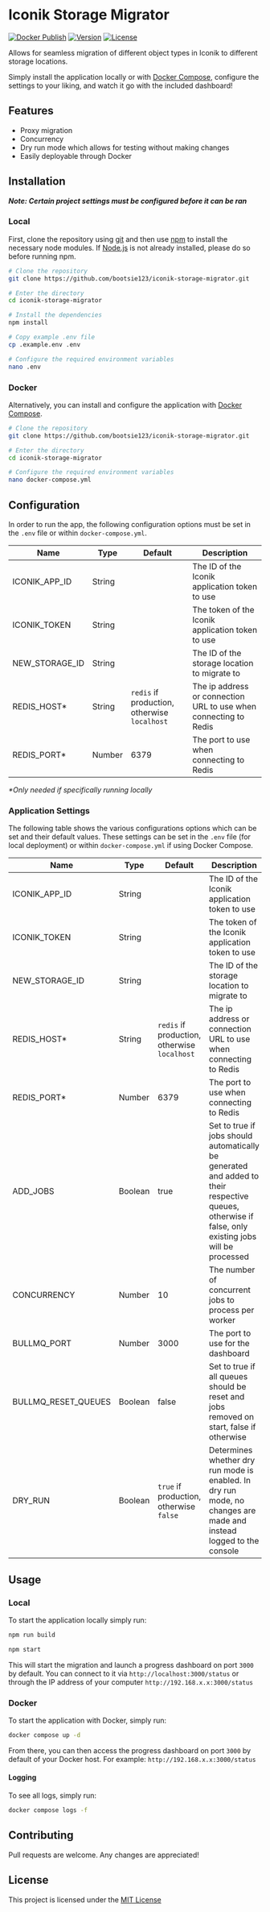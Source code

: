 # Iconik Storage Migrator

[![Docker Publish](https://github.com/bootsie123/iconik-storage-migrator/actions/workflows/docker-publish.yml/badge.svg)](https://github.com/bootsie123/iconik-storage-migrator/actions/workflows/docker-publish.yml)
[![Version](https://img.shields.io/github/package-json/v/bootsie123/iconik-storage-migrator)](https://github.com/bootsie123/iconik-storage-migrator/blob/main/package.json)
[![License](https://img.shields.io/github/license/bootsie123/iconik-storage-migrator)](https://github.com/bootsie123/iconik-storage-migrator/blob/main/LICENSE)

Allows for seamless migration of different object types in Iconik to different storage locations.

Simply install the application locally or with [Docker Compose](https://docs.docker.com/compose/), configure the settings to your liking, and watch it go with the included dashboard!

## Features

- Proxy migration
- Concurrency
- Dry run mode which allows for testing without making changes
- Easily deployable through Docker

## Installation

**_Note: Certain project settings must be configured before it can be ran_**

### Local

First, clone the repository using [git](https://git-scm.com/) and then use [npm](https://www.npmjs.com/) to install the necessary node modules. If [Node.js](https://nodejs.org/) is not already installed, please do so before running npm.

```bash
# Clone the repository
git clone https://github.com/bootsie123/iconik-storage-migrator.git

# Enter the directory
cd iconik-storage-migrator

# Install the dependencies
npm install

# Copy example .env file
cp .example.env .env

# Configure the required environment variables
nano .env
```

### Docker

Alternatively, you can install and configure the application with [Docker Compose](https://docs.docker.com/compose/).

```bash
# Clone the repository
git clone https://github.com/bootsie123/iconik-storage-migrator.git

# Enter the directory
cd iconik-storage-migrator

# Configure the required environment variables
nano docker-compose.yml
```

## Configuration

In order to run the app, the following configuration options must be set in the `.env` file or within `docker-compose.yml`.

| Name           | Type   | Default                                      | Description                                                      |
| -------------- | ------ | -------------------------------------------- | ---------------------------------------------------------------- |
| ICONIK_APP_ID  | String |                                              | The ID of the Iconik application token to use                    |
| ICONIK_TOKEN   | String |                                              | The token of the Iconik application token to use                 |
| NEW_STORAGE_ID | String |                                              | The ID of the storage location to migrate to                     |
| REDIS_HOST\*   | String | `redis` if production, otherwise `localhost` | The ip address or connection URL to use when connecting to Redis |
| REDIS_PORT\*   | Number | 6379                                         | The port to use when connecting to Redis                         |

_\*Only needed if specifically running locally_

### Application Settings

The following table shows the various configurations options which can be set and their default values. These settings can be set in the `.env` file (for local deployment) or within `docker-compose.yml` if using Docker Compose.

| Name                | Type    | Default                                      | Description                                                                                                                                          |
| ------------------- | ------- | -------------------------------------------- | ---------------------------------------------------------------------------------------------------------------------------------------------------- |
| ICONIK_APP_ID       | String  |                                              | The ID of the Iconik application token to use                                                                                                        |
| ICONIK_TOKEN        | String  |                                              | The token of the Iconik application token to use                                                                                                     |
| NEW_STORAGE_ID      | String  |                                              | The ID of the storage location to migrate to                                                                                                         |
| REDIS_HOST\*        | String  | `redis` if production, otherwise `localhost` | The ip address or connection URL to use when connecting to Redis                                                                                     |
| REDIS_PORT\*        | Number  | 6379                                         | The port to use when connecting to Redis                                                                                                             |
| ADD_JOBS            | Boolean | true                                         | Set to true if jobs should automatically be generated and added to their respective queues, otherwise if false, only existing jobs will be processed |
| CONCURRENCY         | Number  | 10                                           | The number of concurrent jobs to process per worker                                                                                                  |
| BULLMQ_PORT         | Number  | 3000                                         | The port to use for the dashboard                                                                                                                    |
| BULLMQ_RESET_QUEUES | Boolean | false                                        | Set to true if all queues should be reset and jobs removed on start, false if otherwise                                                              |
| DRY_RUN             | Boolean | `true` if production, otherwise `false`      | Determines whether dry run mode is enabled. In dry run mode, no changes are made and instead logged to the console                                   |

## Usage

### Local

To start the application locally simply run:

```bash
npm run build

npm start
```

This will start the migration and launch a progress dashboard on port `3000` by default. You can connect to it via `http://localhost:3000/status` or through the IP address of your computer `http://192.168.x.x:3000/status`

### Docker

To start the application with Docker, simply run:

```bash
docker compose up -d
```

From there, you can then access the progress dashboard on port `3000` by default of your Docker host. For example: `http://192.168.x.x:3000/status`

#### Logging

To see all logs, simply run:

```bash
docker compose logs -f
```

## Contributing

Pull requests are welcome. Any changes are appreciated!

## License

This project is licensed under the [MIT License](https://choosealicense.com/licenses/mit/)
